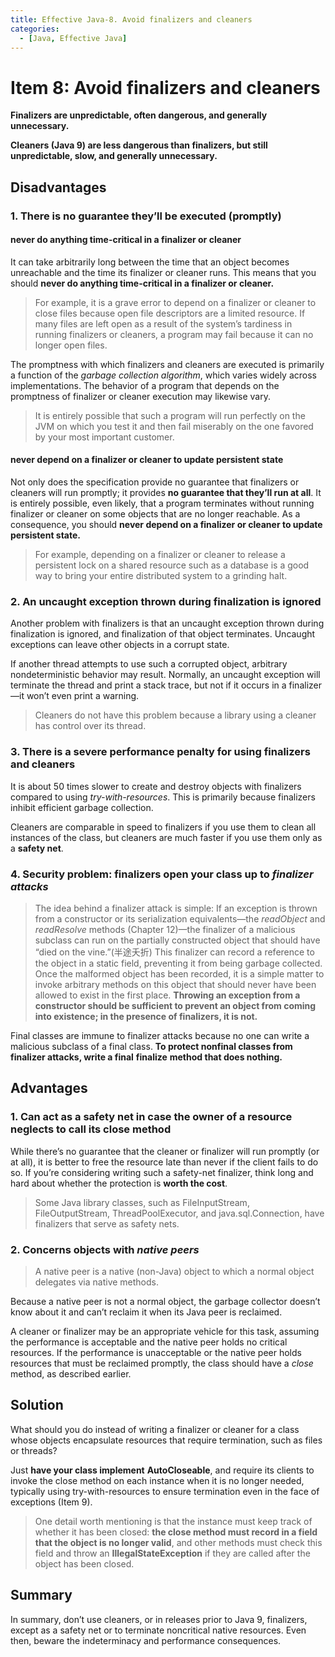 ```yaml
---
title: Effective Java-8. Avoid finalizers and cleaners
categories:
  - [Java, Effective Java]
---
```


# Item 8: Avoid finalizers and cleaners

**Finalizers are unpredictable, often dangerous, and generally unnecessary.**

**Cleaners (Java 9) are less dangerous than finalizers, but still unpredictable, slow, and generally unnecessary.**

## Disadvantages

### 1. There is no guarantee they’ll be executed (promptly)

#### never do anything time-critical in a finalizer or cleaner

It can take arbitrarily long between the time that an object becomes unreachable and the time its finalizer or cleaner runs. This means that you should **never do anything time-critical in a finalizer or cleaner.**

> For example, it is a grave error to depend on a finalizer or cleaner to close files because open file descriptors are a limited resource. If many files are left open as a result of the system’s tardiness in running finalizers or cleaners, a program may fail because it can no longer open files.

The promptness with which finalizers and cleaners are executed is primarily a function of the *garbage collection algorithm*, which varies widely across implementations. The behavior of a program that depends on the promptness of finalizer or cleaner execution may likewise vary.

> It is entirely possible that such a program will run perfectly on the JVM on which you test it and then fail miserably on the one favored by your most important customer.

#### never depend on a finalizer or cleaner to update persistent state

Not only does the specification provide no guarantee that finalizers or cleaners will run promptly; it provides **no guarantee that they’ll run at all**. It is entirely possible, even likely, that a program terminates without running finalizer or cleaner on some objects that are no longer reachable. As a consequence, you should **never depend on a finalizer or cleaner to update persistent state.**

> For example, depending on a finalizer or cleaner to release a persistent lock on a shared resource such as a database is a good way to bring your entire distributed system to a grinding halt.

### 2. An uncaught exception thrown during finalization is ignored

Another problem with finalizers is that an uncaught exception thrown during finalization is ignored, and finalization of that object terminates. Uncaught exceptions can leave other objects in a corrupt state.

If another thread attempts to use such a corrupted object, arbitrary nondeterministic behavior may result. Normally, an uncaught exception will terminate the thread and print a stack trace, but not if it occurs in a finalizer—it won’t even print a warning.

> Cleaners do not have this problem because a library using a cleaner has control over its thread.

### 3. There is a severe performance penalty for using finalizers and cleaners

It is about 50 times slower to create and destroy objects with finalizers compared to using *try-with-resources*. This is primarily because finalizers inhibit efficient garbage collection.

Cleaners are comparable in speed to finalizers if you use them to clean all instances of the class, but cleaners are much faster if you use them only as a **safety net**.

### 4. Security problem: finalizers **open your class up to** *finalizer attacks*

> The idea behind a finalizer attack is simple: If an exception is thrown from a constructor or its serialization equivalents—the *readObject* and *readResolve* methods (Chapter 12)—the finalizer of a malicious subclass can run on the partially constructed object that should have “died on the vine.”(半途夭折) This finalizer can record a reference to the object in a static field, preventing it from being garbage collected. Once the malformed object has been recorded, it is a simple matter to invoke arbitrary methods on this object that should never have been allowed to exist in the first place. **Throwing an exception from a constructor should be sufficient to prevent an object from coming into existence; in the presence of finalizers, it is not.** 

Final classes are immune to finalizer attacks because no one can write a malicious subclass of a final class. **To protect nonfinal classes from finalizer attacks, write a final** **finalize** **method that does nothing.**

## Advantages

### 1. Can act as a safety net in case the owner of a resource neglects to call its close method

While there’s no guarantee that the cleaner or finalizer will run promptly (or at all), it is better to free the resource late than never if the client fails to do so. If you’re considering writing such a safety-net finalizer, think long and hard about whether the protection is **worth the cost**.

> Some Java library classes, such as FileInputStream, FileOutputStream, ThreadPoolExecutor, and java.sql.Connection, have finalizers that serve as safety nets.

### 2. Concerns objects with *native peers*

> A native peer is a native (non-Java) object to which a normal object delegates via native methods. 

Because a native peer is not a normal object, the garbage collector doesn’t know about it and can’t reclaim it when its Java peer is reclaimed.

A cleaner or finalizer may be an appropriate vehicle for this task, assuming the performance is acceptable and the native peer holds no critical resources. If the performance is unacceptable or the native peer holds resources that must be reclaimed promptly, the class should have a *close* method, as described earlier.

## Solution

What should you do instead of writing a finalizer or cleaner for a class whose objects encapsulate resources that require termination, such as files or threads?

Just **have your class implement** **AutoCloseable**, and require its clients to invoke the close method on each instance when it is no longer needed, typically using try-with-resources to ensure termination even in the face of exceptions (Item 9).

> One detail worth mentioning is that the instance must keep track of whether it has been closed: **the close method must record in a field that the object is no longer valid**, and other methods must check this field and throw an **IllegalStateException** if they are called after the object has been closed.

## Summary

In summary, don’t use cleaners, or in releases prior to Java 9, finalizers, except as a safety net or to terminate noncritical native resources. Even then, beware the indeterminacy and performance consequences.